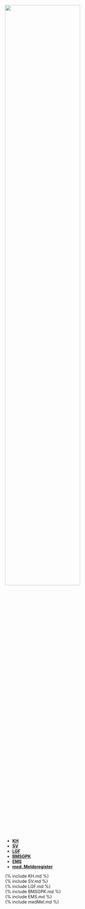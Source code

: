 
  <div xmlns="http://www.w3.org/1999/xhtml" class="container"> 
  <div>
    <a style="border:none;" href="FHIRPOCModel.png" target="_blank">
                    <img src="FHIRPOCModel.png" width ="70%" />
                </a>
  <div>
    <ul class="nav nav-tabs">
        <li class="active"><a data-toggle="tab" href="#actor-KH"> <strong>KH</strong></a></li>
        <li><a data-toggle="tab" href="#actor-SV"> <strong>SV</strong></a></li>
        <li><a data-toggle="tab" href="#actor-LGF"> <strong>LGF</strong></a></li>
        <li><a data-toggle="tab" href="#actor-BMSGPK"> <strong>BMSGPK</strong></a></li>
        <li><a data-toggle="tab" href="#actor-EMS"> <strong>EMS</strong></a></li>
        <li><a data-toggle="tab" href="#actor-medMel"> <strong>med. Melderegister</strong></a></li>
    </ul>
    <div class="tab-content">
        <div id="actor-KH" class="tab-pane fade in active">
            {% include KH.md %}
        </div>
        <div id="actor-SV" class="tab-pane fade">
           {% include SV.md %}
        </div>
        <div id="actor-LGF" class="tab-pane fade">
          {% include LGF.md %}
        </div>
        <div id="actor-BMSGPK" class="tab-pane fade in active">
            {% include BMSGPK.md %}
        </div>
        <div id="actor-EMS" class="tab-pane fade">
           {% include EMS.md %}
        </div>
        <div id="actor-medMel" class="tab-pane fade">
          {% include medMel.md %}
        </div>
    </div>
</div>